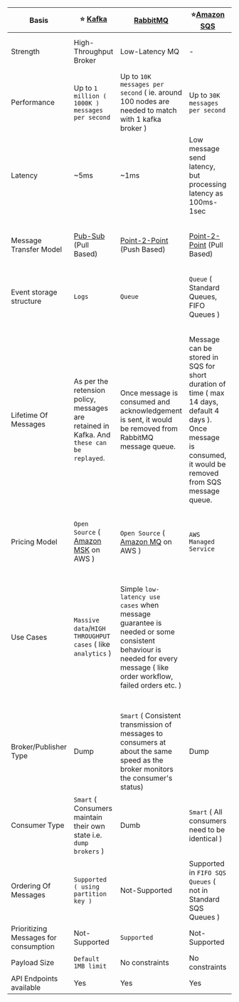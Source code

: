 
| Basis                                 | :star: [Kafka](Kafka.md)                                                                               | [RabbitMQ](RabbitMQ.md)                                                                                                                                              | :star:[Amazon SQS](../../2_AWSComponents/5_MessageBrokerServices/AmazonSQS.md)                                                                                      | [Amazon SNS](../../2_AWSComponents/5_MessageBrokerServices/AmazonSNS.md)                             | [Amazon EventBridge](../../2_AWSComponents/5_MessageBrokerServices/AmazonEventBridge.md)    | [Active MQ](ActiveMQ.md)                          |
|---------------------------------------|--------------------------------------------------------------------------------------------------------|----------------------------------------------------------------------------------------------------------------------------------------------------------------------|----------------------------------------------------------------------------------------------------------------------------------------------------------------|------------------------------------------------------------------------------------------------------------------------------------------------------------------------------------------------|---------------------------------------------------------------------------------------------|---------------------------------------------------|
|  Strength                             | High-Throughput Broker                                                                                 | Low-Latency MQ                                                                                                                                                       | -                                                                                                                                                              | Push-Notification-Based-Broker                                                                                                                                                                 | Enterprise-Based MQ                                                                         |
|  Performance                          | Up to `1 million ( 1000K ) messages per second`                                                        | Up to `10K messages per second` ( ie. around 100 nodes are needed to match with 1 kafka broker )                                                                     | Up to `30K messages per second`                                                                                                                                |
|  Latency                              | ~5ms                                                                                                   | ~1ms                                                                                                                                                                 | Low message send latency, but processing latency as 100ms-1sec                                                                                                 |
|  Message Transfer Model               | [Pub-Sub](../4_MessageBrokers#publisher-subscriber-model-pubsub) (Pull Based) | [Point-2-Point](../4_MessageBrokers#point-to-point-model-message-queuing) (Push Based)                                                                               | [Point-2-Point](../4_MessageBrokers#point-to-point-model-message-queuing) (Pull Based)                                                                                                                                   | [Pub-Sub](../4_MessageBrokers#publisher-subscriber-model-pubsub) (Push Based, through push notification)                                                                                       | [Pub-Sub](../4_MessageBrokers#publisher-subscriber-model-pubsub) (Push Based)               | Both `Point-To-Point` & `Pub-Sub` model supported |
|  Event storage structure              | `Logs`                                                                                                 | `Queue`                                                                                                                                                              | `Queue` ( Standard Queues, FIFO Queues )                                                                                                                       | `Topic`                                                                                                                                                                                        | `Event Bus`                                                                                 | `Queue`                                           |
|  Lifetime Of Messages                 | As per the retension policy, messages are retained in Kafka. And `these can be replayed`.              | Once message is consumed and acknowledgement is sent, it would be removed from RabbitMQ message queue.                                                               | Message can be stored in SQS for short duration of time ( max 14 days, default 4 days ). Once message is consumed, it would be removed from SQS message queue. | No persistence. When an SNS Topic receives an event notification (from publisher), it is broadcasted (`fan-out`) to all Subscribers (Amazon SQS queues, AWS Lambda functions, HTTPS endpoints etc.) | Message would be removed once consumed.                                                     |
|  Pricing Model                        | `Open Source` ( [Amazon MSK](../../2_AWSComponents/5_MessageBrokerServices/AmazonMSK.md) on AWS )                                      | `Open Source` ( [Amazon MQ](../../2_AWSComponents/5_MessageBrokerServices/AmazonMQ.md) on AWS )                                                                      | `AWS Managed Service`                                                                                                                                          | `AWS Managed Service`                                                                                                                                                                          | `AWS Managed Service`                                                                                                                                                                          |`Open Source` ( [Amazon MQ](src/2_AWSComponents/5_MessageBrokerServices/AmazonMQ.md) on AWS ) |
|  Use Cases                            | `Massive data`/`HIGH THROUGHPUT cases` ( like `analytics` )                                            | Simple `low-latency use cases` when message guarantee is needed or some consistent behaviour is needed for every message ( like order workflow, failed orders etc. ) |                                                                                                                                                                | Monitoring Apps, workflow systems, mobile apps, Push notifications to Apple, Android, FireOS, Windows devices, Send SMS to mobile users, Send Emails etc.                                      |
|  Broker/Publisher Type                | Dump                                                                                                   | `Smart` ( Consistent transmission of messages to consumers at about the same speed as the broker monitors the consumer's status)                                     | Dump                                                                                                                                                           | `Smart`                                                                                                                                                                                        | Dump                                                                                        |
|  Consumer Type                        | `Smart` ( Consumers maintain their own state i.e. `dump brokers` )                                     | Dumb                                                                                                                                                                 | `Smart` ( All consumers need to be identical )                                                                                                                 | Dump ( All consumers might be processing messages in differently way )                                                                                                                         | Smart                                                                                       |
|  Ordering Of Messages                 | `Supported ( using partition key )`                                                                    | Not-Supported                                                                                                                                                        | Supported in `FIFO SQS Queues` ( not in Standard SQS Queues )                                                                                                  | Supported in `FIFO SNS Topics`                                                                                                                                                                 |                                                                                             |
|  Prioritizing Messages for consumption | Not-Supported                                                                                          | `Supported`                                                                                                                                                          | Not-Supported                                                                                                                                                  | Not-Supported                                                                                                                                                                                  |
|  Payload Size                         | `Default 1MB limit`                                                                                    | No constraints                                                                                                                                                       | No constraints                                                                                                                                                                | No constraints                                                                                                                                                                                 | No constraints                                                                              |
|  API Endpoints available              | Yes                                                                                                    | Yes                                                                                                                                                                  | Yes                                                                                                                                                            | Yes                                                                                                                                                                                            | Yes                                                                                         |
